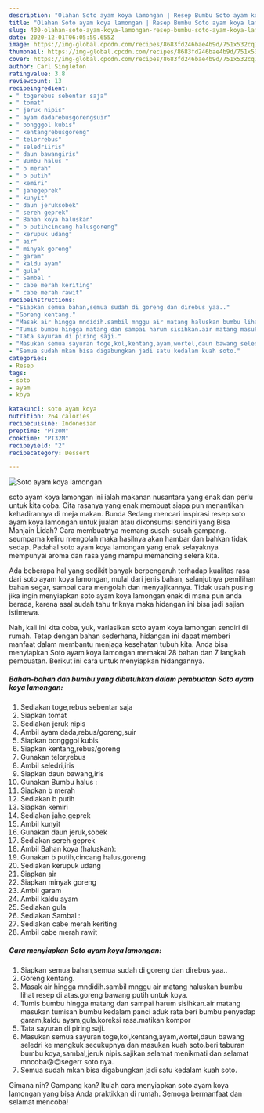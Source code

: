 ```yaml
---
description: "Olahan Soto ayam koya lamongan | Resep Bumbu Soto ayam koya lamongan Yang Enak Dan Lezat"
title: "Olahan Soto ayam koya lamongan | Resep Bumbu Soto ayam koya lamongan Yang Enak Dan Lezat"
slug: 430-olahan-soto-ayam-koya-lamongan-resep-bumbu-soto-ayam-koya-lamongan-yang-enak-dan-lezat
date: 2020-12-01T06:05:59.655Z
image: https://img-global.cpcdn.com/recipes/8683fd246bae4b9d/751x532cq70/soto-ayam-koya-lamongan-foto-resep-utama.jpg
thumbnail: https://img-global.cpcdn.com/recipes/8683fd246bae4b9d/751x532cq70/soto-ayam-koya-lamongan-foto-resep-utama.jpg
cover: https://img-global.cpcdn.com/recipes/8683fd246bae4b9d/751x532cq70/soto-ayam-koya-lamongan-foto-resep-utama.jpg
author: Carl Singleton
ratingvalue: 3.8
reviewcount: 13
recipeingredient:
- " togerebus sebentar saja"
- " tomat"
- " jeruk nipis"
- " ayam dadarebusgorengsuir"
- " bongggol kubis"
- " kentangrebusgoreng"
- " telorrebus"
- " seledriiris"
- " daun bawangiris"
- " Bumbu halus "
- " b merah"
- " b putih"
- " kemiri"
- " jahegeprek"
- " kunyit"
- " daun jeruksobek"
- " sereh geprek"
- " Bahan koya haluskan"
- " b putihcincang halusgoreng"
- " kerupuk udang"
- " air"
- " minyak goreng"
- " garam"
- " kaldu ayam"
- " gula"
- " Sambal "
- " cabe merah keriting"
- " cabe merah rawit"
recipeinstructions:
- "Siapkan semua bahan,semua sudah di goreng dan direbus yaa.."
- "Goreng kentang."
- "Masak air hingga mndidih.sambil mnggu air matang haluskan bumbu lihat resep di atas.goreng bawang putih untuk koya."
- "Tumis bumbu hingga matang dan sampai harum sisihkan.air matang masukan tumisan bumbu kedalam panci aduk rata beri bumbu penyedap garam,kaldu ayam,gula.koreksi rasa.matikan kompor"
- "Tata sayuran di piring saji."
- "Masukan semua sayuran toge,kol,kentang,ayam,wortel,daun bawang seledri ke mangkuk secukupnya dan masukan kuah soto.beri taburan bumbu koya,sambal,jeruk nipis.sajikan.selamat menikmati dan selamat mncoba😘😊segerr soto nya."
- "Semua sudah mkan bisa digabungkan jadi satu kedalam kuah soto."
categories:
- Resep
tags:
- soto
- ayam
- koya

katakunci: soto ayam koya 
nutrition: 264 calories
recipecuisine: Indonesian
preptime: "PT20M"
cooktime: "PT32M"
recipeyield: "2"
recipecategory: Dessert

---
```



![Soto ayam koya lamongan](https://img-global.cpcdn.com/recipes/8683fd246bae4b9d/751x532cq70/soto-ayam-koya-lamongan-foto-resep-utama.jpg)


soto ayam koya lamongan ini ialah makanan nusantara yang enak dan perlu untuk kita coba. Cita rasanya yang enak membuat siapa pun menantikan kehadirannya di meja makan.
Bunda Sedang mencari inspirasi resep soto ayam koya lamongan untuk jualan atau dikonsumsi sendiri yang Bisa Manjain Lidah? Cara membuatnya memang susah-susah gampang. seumpama keliru mengolah maka hasilnya akan hambar dan bahkan tidak sedap. Padahal soto ayam koya lamongan yang enak selayaknya mempunyai aroma dan rasa yang mampu memancing selera kita.

Ada beberapa hal yang sedikit banyak berpengaruh terhadap kualitas rasa dari soto ayam koya lamongan, mulai dari jenis bahan, selanjutnya pemilihan bahan segar, sampai cara mengolah dan menyajikannya. Tidak usah pusing jika ingin menyiapkan soto ayam koya lamongan enak di mana pun anda berada, karena asal sudah tahu triknya maka hidangan ini bisa jadi sajian istimewa.




Nah, kali ini kita coba, yuk, variasikan soto ayam koya lamongan sendiri di rumah. Tetap dengan bahan sederhana, hidangan ini dapat memberi manfaat dalam membantu menjaga kesehatan tubuh kita. Anda bisa menyiapkan Soto ayam koya lamongan memakai 28 bahan dan 7 langkah pembuatan. Berikut ini cara untuk menyiapkan hidangannya.

<!--inarticleads1-->

##### Bahan-bahan dan bumbu yang dibutuhkan dalam pembuatan Soto ayam koya lamongan:

1. Sediakan  toge,rebus sebentar saja
1. Siapkan  tomat
1. Sediakan  jeruk nipis
1. Ambil  ayam dada,rebus/goreng,suir
1. Siapkan  bongggol kubis
1. Siapkan  kentang,rebus/goreng
1. Gunakan  telor,rebus
1. Ambil  seledri,iris
1. Siapkan  daun bawang,iris
1. Gunakan  Bumbu halus :
1. Siapkan  b merah
1. Sediakan  b putih
1. Siapkan  kemiri
1. Sediakan  jahe,geprek
1. Ambil  kunyit
1. Gunakan  daun jeruk,sobek
1. Sediakan  sereh geprek
1. Ambil  Bahan koya (haluskan):
1. Gunakan  b putih,cincang halus,goreng
1. Sediakan  kerupuk udang
1. Siapkan  air
1. Siapkan  minyak goreng
1. Ambil  garam
1. Ambil  kaldu ayam
1. Sediakan  gula
1. Sediakan  Sambal :
1. Sediakan  cabe merah keriting
1. Ambil  cabe merah rawit




<!--inarticleads2-->

##### Cara menyiapkan Soto ayam koya lamongan:

1. Siapkan semua bahan,semua sudah di goreng dan direbus yaa..
1. Goreng kentang.
1. Masak air hingga mndidih.sambil mnggu air matang haluskan bumbu lihat resep di atas.goreng bawang putih untuk koya.
1. Tumis bumbu hingga matang dan sampai harum sisihkan.air matang masukan tumisan bumbu kedalam panci aduk rata beri bumbu penyedap garam,kaldu ayam,gula.koreksi rasa.matikan kompor
1. Tata sayuran di piring saji.
1. Masukan semua sayuran toge,kol,kentang,ayam,wortel,daun bawang seledri ke mangkuk secukupnya dan masukan kuah soto.beri taburan bumbu koya,sambal,jeruk nipis.sajikan.selamat menikmati dan selamat mncoba😘😊segerr soto nya.
1. Semua sudah mkan bisa digabungkan jadi satu kedalam kuah soto.




Gimana nih? Gampang kan? Itulah cara menyiapkan soto ayam koya lamongan yang bisa Anda praktikkan di rumah. Semoga bermanfaat dan selamat mencoba!
